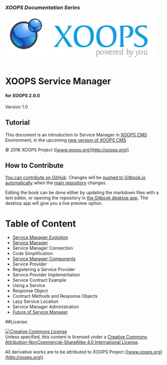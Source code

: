 ### _XOOPS Documentation Series_
![logoXoops.jpg](assets/logoXoops.jpg)

# XOOPS Service Manager

#### for XOOPS 2.6.0

Version 1.0   



## Tutorial

This document is an introduction to Service Manager in [XOOPS CMS](http://xoops.org) Environment, in the upcoming [new version of XOOPS CMS](https://github.com/XOOPS/XoopsCore)

© 2016 XOOPS Project ([www.xoops.org](http://xoops.org))





## How to Contribute



[You can contribute on GitHub](https://github.com/XoopsDocs/service-manager). Changes will be [pushed to Gitbook.io automatically](https://www.gitbook.com/book/xoops/service-manager/activity) when the [main repository](https://github.com/XoopsDocs/service-manager) changes.



Editing the book can be done either by updating the markdown files with a text editor, or opening the repository in [the Gitbook desktop app](https://github.com/GitbookIO/editor/blob/master/README.md). The desktop app will give you a live preview option.



# Table of Content

* [Service Manager Evolution](book/1install.md)
* [Service Manager](book/2administration.md)
 * Service Manager Connection
 * Code Simplification
* [Service Manager Components](book/3preferences.md)
 * Service Provider
 * Registering a Service Provider
 * Service Provider Implementation
 * Service Contract Example
 * Using a Service
 * Response Object
 * Contract Methods and Response Objects
 * Lazy Service Location
 * Service Manager Administration
* [Future of Service Manager](book/4operations.md)


##License:



<a rel="license" href="http://creativecommons.org/licenses/by-nc-sa/4.0/"><img alt="Creative Commons License" style="border-width:0" src="https://i.creativecommons.org/l/by-nc-sa/4.0/88x31.png" /></a><br />Unless specified, this content is licensed under a <a rel="license" href="http://creativecommons.org/licenses/by-nc-sa/4.0/">Creative Commons Attribution-NonCommercial-ShareAlike 4.0 International License</a>.



All derivative works are to be attributed to XOOPS Project ([www.xoops.org](http://xoops.org))


